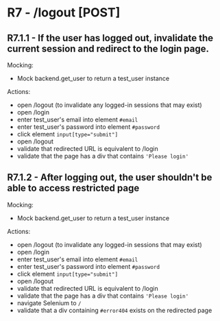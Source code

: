 # R7 - /logout [POST]

## R7.1.1 - **If the user has logged out, invalidate the current session and redirect to the login page.** 

Mocking:
* Mock backend.get_user to return a test_user instance

Actions:
* open /logout (to invalidate any logged-in sessions that may exist)
* open /login
* enter test_user's email into element `#email`
* enter test_user's password into element `#password`
* click element `input[type="submit"]`
* open /logout
* validate that redirected URL is equivalent to /login
* validate that the page has a div that contains `'Please login'`

## R7.1.2 - **After logging out, the user shouldn't be able to access restricted page**

Mocking:
* Mock backend.get_user to return a test_user instance

Actions:
* open /logout (to invalidate any logged-in sessions that may exist)
* open /login
* enter test_user's email into element `#email`
* enter test_user's password into element `#password`
* click element `input[type="submit"]`
* open /logout
* validate that redirected URL is equivalent to /login
* validate that the page has a div that contains `'Please login'`
* navigate Selenium to `/`
* validate that a div containing `#error404` exists on the redirected page